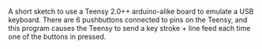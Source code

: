 A short sketch to use a Teensy 2.0++ arduino-alike board to emulate
a USB keyboard. There are 6 pushbuttons connected to pins on the
Teensy, and this program causes the Teensy to send a key stroke + 
line feed each time one of the buttons in pressed. 